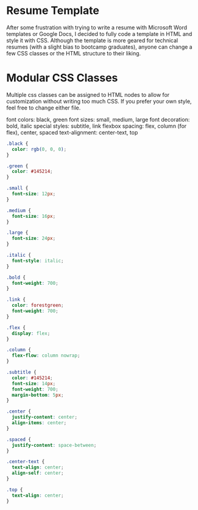 # Resume Template

After some frustration with trying to write a resume with Microsoft Word templates or Google Docs, I decided to fully code a template in HTML and style it with CSS. Although the template is more geared for technical resumes (with a slight bias to bootcamp graduates), anyone can change a few CSS classes or the HTML structure to their liking.

# Modular CSS Classes

Multiple css classes can be assigned to HTML nodes to allow for customization without writing too much CSS. If you prefer your own style, feel free to change either file.

font colors: black, green
font sizes: small, medium, large
font decoration: bold, italic
special styles: subtitle, link
flexbox spacing: flex, column (for flex), center, spaced
text-alignment: center-text, top

``` CSS
.black {
  color: rgb(0, 0, 0);
}

.green {
  color: #145214;
}

.small {
  font-size: 12px;
}

.medium {
  font-size: 16px;
}

.large {
  font-size: 24px;
}

.italic {
  font-style: italic;
}

.bold {
  font-weight: 700;
}

.link {
  color: forestgreen;
  font-weight: 700;
}

.flex {
  display: flex;
}

.column {
  flex-flow: column nowrap;
}

.subtitle {
  color: #145214;
  font-size: 14px;
  font-weight: 700;
  margin-bottom: 5px;
}

.center {
  justify-content: center;
  align-items: center;
}

.spaced {
  justify-content: space-between;
}

.center-text {
  text-align: center;
  align-self: center;
}

.top {
  text-align: center;
}
```
